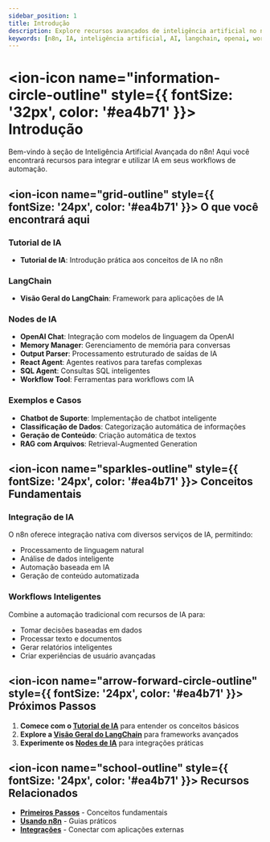 ```yaml
---
sidebar_position: 1
title: Introdução
description: Explore recursos avançados de inteligência artificial no n8n
keywords: [n8n, IA, inteligência artificial, AI, langchain, openai, workflow]
---
```


# <ion-icon name="information-circle-outline" style={{ fontSize: '32px', color: '#ea4b71' }}></ion-icon> Introdução

Bem-vindo à seção de Inteligência Artificial Avançada do n8n! Aqui você encontrará recursos para integrar e utilizar IA em seus workflows de automação.

## <ion-icon name="grid-outline" style={{ fontSize: '24px', color: '#ea4b71' }}></ion-icon> O que você encontrará aqui

### Tutorial de IA
- **Tutorial de IA**: Introdução prática aos conceitos de IA no n8n

### LangChain
- **Visão Geral do LangChain**: Framework para aplicações de IA

### Nodes de IA
- **OpenAI Chat**: Integração com modelos de linguagem da OpenAI
- **Memory Manager**: Gerenciamento de memória para conversas
- **Output Parser**: Processamento estruturado de saídas de IA
- **React Agent**: Agentes reativos para tarefas complexas
- **SQL Agent**: Consultas SQL inteligentes
- **Workflow Tool**: Ferramentas para workflows com IA

### Exemplos e Casos
- **Chatbot de Suporte**: Implementação de chatbot inteligente
- **Classificação de Dados**: Categorização automática de informações
- **Geração de Conteúdo**: Criação automática de textos
- **RAG com Arquivos**: Retrieval-Augmented Generation

## <ion-icon name="sparkles-outline" style={{ fontSize: '24px', color: '#ea4b71' }}></ion-icon> Conceitos Fundamentais

### Integração de IA
O n8n oferece integração nativa com diversos serviços de IA, permitindo:
- Processamento de linguagem natural
- Análise de dados inteligente
- Automação baseada em IA
- Geração de conteúdo automatizada

### Workflows Inteligentes
Combine a automação tradicional com recursos de IA para:
- Tomar decisões baseadas em dados
- Processar texto e documentos
- Gerar relatórios inteligentes
- Criar experiências de usuário avançadas

## <ion-icon name="arrow-forward-circle-outline" style={{ fontSize: '24px', color: '#ea4b71' }}></ion-icon> Próximos Passos

1. **Comece com o [Tutorial de IA](./tutorial-ai)** para entender os conceitos básicos
2. **Explore a [Visão Geral do LangChain](./langchain-overview)** para frameworks avançados
3. **Experimente os [Nodes de IA](./nodes-ia/)** para integrações práticas

## <ion-icon name="school-outline" style={{ fontSize: '24px', color: '#ea4b71' }}></ion-icon> Recursos Relacionados

- **[Primeiros Passos](../../primeiros-passos/instalacao)** - Conceitos fundamentais
- **[Usando n8n](../usando-n8n)** - Guias práticos
- **[Integrações](../integracoes)** - Conectar com aplicações externas 
